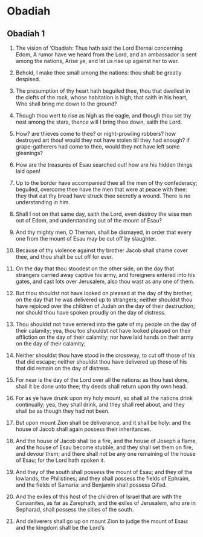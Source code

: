 # Obadiah

## Obadiah 1

1. The vision of ‘Obadiah: Thus hath said the Lord Eternal concerning Edom, A rumor have we heard from the Lord, and an ambassador is sent among the nations, Arise ye, and let us rise up against her to war.

2. Behold, I make thee small among the nations: thou shalt be greatly despised.

3. The presumption of thy heart hath beguiled thee, thou that dwellest in the clefts of the rock, whose habitation is high; that saith in his heart, Who shall bring me down to the ground?

4. Though thou wert to rise as high as the eagle, and though thou set thy nest among the stars, thence will I bring thee down, saith the Lord.

5. How? are thieves come to thee? or night-prowling robbers? how destroyed art thou! would they not have stolen till they had enough? if grape-gatherers had come to thee, would they not have left some gleanings?

6. How are the treasures of Esau searched out! how are his hidden things laid open!

7. Up to the border have accompanied thee all the men of thy confederacy; beguiled, overcome thee have the men that were at peace with thee: they that eat thy bread have struck thee secretly a wound. There is no understanding in him.

8. Shall I not on that same day, saith the Lord, even destroy the wise men out of Edom, and understanding out of the mount of Esau?

9. And thy mighty men, O Theman, shall be dismayed, in order that every one from the mount of Esau may be cut off by slaughter.

10. Because of thy violence against thy brother Jacob shall shame cover thee, and thou shalt be cut off for ever.

11. On the day that thou stoodest on the other side, on the day that strangers carried away captive his army, and foreigners entered into his gates, and cast lots over Jerusalem, also thou wast as any one of them.

12. But thou shouldst not have looked on pleased at the day of thy brother, on the day that he was delivered up to strangers; neither shouldst thou have rejoiced over the children of Judah on the day of their destruction; nor should thou have spoken proudly on the day of distress.

13. Thou shouldst not have entered into the gate of my people on the day of their calamity; yea, thou too shouldst not have looked pleased on their affliction on the day of their calamity; nor have laid hands on their army on the day of their calamity;

14. Neither shouldst thou have stood in the crossway, to cut off those of his that did escape; neither shouldst thou have delivered up those of his that did remain on the day of distress.

15. For near is the day of the Lord over all the nations: as thou hast done, shall it be done unto thee; thy deeds shall return upon thy own head.

16. For as ye have drunk upon my holy mount, so shall all the nations drink continually; yea, they shall drink, and they shall reel about, and they shall be as though they had not been.

17. But upon mount Zion shall be deliverance, and it shall be holy: and the house of Jacob shall again possess their inheritances.

18. And the house of Jacob shall be a fire, and the house of Joseph a flame, and the house of Esau become stubble, and they shall set them on fire, and devour them; and there shall not be any one remaining of the house of Esau; for the Lord hath spoken it.

19. And they of the south shall possess the mount of Esau; and they of the lowlands, the Philistines; and they shall possess the fields of Ephraim, and the fields of Samaria: and Benjamin shall possess Gil’ad.

20. And the exiles of this host of the children of Israel that are with the Canaanites, as far as Zarephath, and the exiles of Jerusalem, who are in Sepharad, shall possess the cities of the south.

21. And deliverers shall go up on mount Zion to judge the mount of Esau: and the kingdom shall be the Lord’s